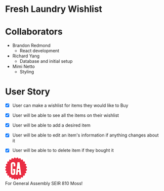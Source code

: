 # Fresh Laundry Wishlist

# Collaborators

* Brandon Redmond
  * React development
* Richard Yang
  * Database and initial setup
* Mimi Netto
  * Styling

# User Story
- [x] User can make a wishlist for items they would like to Buy
- [x] User will be able to see all the items on their wishlist
- [x] User will be able to add a desired item
- [x] User will be able to edit an item's information if anything changes about it
- [x] User will be able to to delete item if they bought it


![ga](/public/img/gaLogo.png) <br>
For General Assembly SEIR 810 Moss!
